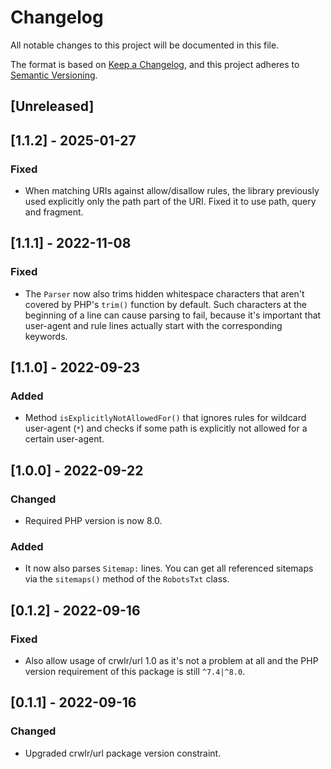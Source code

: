 # Changelog
All notable changes to this project will be documented in this file.

The format is based on [Keep a Changelog](https://keepachangelog.com/en/1.0.0/),
and this project adheres to [Semantic Versioning](https://semver.org/spec/v2.0.0.html).

## [Unreleased]

## [1.1.2] - 2025-01-27
### Fixed
- When matching URIs against allow/disallow rules, the library previously used explicitly only the path part of the URI. Fixed it to use path, query and fragment.

## [1.1.1] - 2022-11-08
### Fixed
- The `Parser` now also trims hidden whitespace characters that aren't covered by PHP's `trim()` function by default. Such characters at the beginning of a line can cause parsing to fail, because it's important that user-agent and rule lines actually start with the corresponding keywords.

## [1.1.0] - 2022-09-23
### Added
- Method `isExplicitlyNotAllowedFor()` that ignores rules for wildcard user-agent (`*`) and checks if some path is explicitly not allowed for a certain user-agent.

## [1.0.0] - 2022-09-22
### Changed
- Required PHP version is now 8.0.

### Added
- It now also parses `Sitemap:` lines. You can get all referenced sitemaps via the `sitemaps()` method of the `RobotsTxt` class.

## [0.1.2] - 2022-09-16
### Fixed
- Also allow usage of crwlr/url 1.0 as it's not a problem at all and the PHP version requirement of this package is still `^7.4|^8.0`.

## [0.1.1] - 2022-09-16
### Changed
- Upgraded crwlr/url package version constraint.
